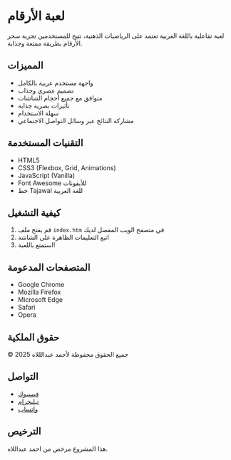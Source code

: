 # لعبة الأرقام

لعبة تفاعلية باللغة العربية تعتمد على الرياضيات الذهنية، تتيح للمستخدمين تجربة سحر الأرقام بطريقة ممتعة وجذابة.

## المميزات

- واجهة مستخدم عربية بالكامل
- تصميم عصري وجذاب
- متوافق مع جميع أحجام الشاشات
- تأثيرات بصرية جذابة
- سهلة الاستخدام
- مشاركة النتائج عبر وسائل التواصل الاجتماعي

## التقنيات المستخدمة

- HTML5
- CSS3 (Flexbox, Grid, Animations)
- JavaScript (Vanilla)
- Font Awesome للأيقونات
- خط Tajawal للغة العربية

## كيفية التشغيل

1. قم بفتح ملف `index.htm` في متصفح الويب المفضل لديك
2. اتبع التعليمات الظاهرة على الشاشة
3. استمتع باللعبة!

## المتصفحات المدعومة

- Google Chrome
- Mozilla Firefox
- Microsoft Edge
- Safari
- Opera

## حقوق الملكية

© 2025 جميع الحقوق محفوظة لأحمد عبدالللاه

## التواصل

- [فيسبوك](https://www.facebook.com/ahmedabdellahofficial1)
- [تيليجرام](https://t.me/ahmedabdellah_310)
- [واتساب](https://wa.me/201126485957)

## الترخيص

هذا المشروع مرخص من احمد عبداللاه.
